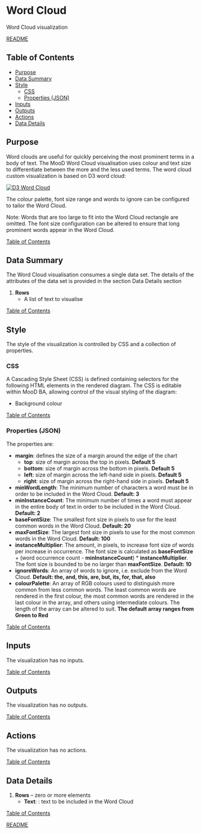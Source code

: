 # Word Cloud

Word Cloud visualization

[README](../../README.md)

## Table of Contents

* [Purpose](#purpose)
* [Data Summary](#data-summary)
* [Style](#style)
  * [CSS](#css)
  * [Properties (JSON)](#properties-json)
* [Inputs](#inputs)
* [Outputs](#outputs)
* [Actions](#actions)
* [Data Details](#data-details)

## Purpose

Word clouds are useful for quickly perceiving the most prominent terms in a body of text. The MooD Word Cloud visualisation uses colour and text size to differentiate between the more and the less used terms. The word cloud custom visualization is based on D3 word cloud:

[![D3 Word Cloud](images/word-cloud.png "D3 Word Cloud")](https://www.d3-graph-gallery.com/graph/wordcloud_size.html)

The colour palette, font size range and words to ignore can be configured to tailor the Word Cloud.

Note: Words that are too large to fit into the Word Cloud rectangle are omitted. The font size configuration can be altered to ensure that long prominent words appear in the Word Cloud.

[Table of Contents](#table-of-contents)

## Data Summary

The Word Cloud visualisation consumes a single data set. The details of the attributes of the data set is provided in the section Data Details section

1. __Rows__
    * A list of text to visualise

[Table of Contents](#table-of-contents)

## Style

The style of the visualization is controlled by CSS and a collection of properties.

### CSS

A Cascading Style Sheet (CSS) is defined containing selectors for the following HTML elements in the rendered diagram. The CSS is editable within MooD BA, allowing control of the visual styling of the diagram:

* Background colour

[Table of Contents](#table-of-contents)

### Properties (JSON)

The properties are:

* __margin__: defines the size of a margin around the edge of the chart
  * __top__: size of margin across the top in pixels. __Default 5__
  * __bottom__: size of margin across the bottom in pixels. __Default 5__
  * __left__: size of margin across the left-hand side in pixels. __Default 5__
  * __right__: size of margin across the right-hand side in pixels. __Default 5__
* __minWordLength__: The minimum number of characters a word must be in order to be included in the Word Cloud. __Default: 3__
* __minInstanceCount__: The minimum number of times a word must appear in the entire body of text in order to be included in the Word Cloud. __Default: 2__
* __baseFontSize__: The smallest font size in pixels to use for the least common words in the Word Cloud. __Default: 20__
* __maxFontSize__: The largest font size in pixels to use for the most common words in the Word Cloud. __Default: 100__
* __instanceMultiplier__: The amount, in pixels, to increase font size of words per increase in occurrence. The font size is calculated as __baseFontSize__ + (word occurrence count - __minInstanceCount__) * __instanceMultiplier__. The font size is bounded to be no larger than __maxFontSize__. __Default: 10__
* __ignoreWords__: An array of words to ignore, i.e. exclude from the Word Cloud. __Default: the, and, this, are, but, its, for, that, also__
* __colourPalette__: An array of RGB colours used to distinguish more common from less common words. The least common words are rendered in the first colour, the most common words are rendered in the last colour in the array, and others using intermediate colours. The length of the array can be altered to suit. __The default array ranges from Green to Red__

[Table of Contents](#table-of-contents)

## Inputs

The visualization has no inputs.

[Table of Contents](#table-of-contents)

## Outputs

The visualization has no outputs.

[Table of Contents](#table-of-contents)

## Actions

The visualization has no actions.

[Table of Contents](#table-of-contents)

## Data Details

1. __Rows__ – zero or more elements
    * __Text__: : text to be included in the Word Cloud

[Table of Contents](#table-of-contents)

[README](../../README.md)
